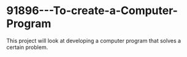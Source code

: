 # 91896---To-create-a-Computer-Program
This project will look at developing a computer program that solves a certain problem.
